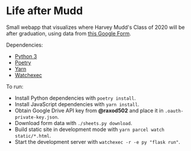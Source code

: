 # Life after Mudd

Small webapp that visualizes where Harvey Mudd's Class of 2020 will be
after graduation, using data from [this Google
Form](https://forms.gle/PqEHTjpBDGBXfH4W8).

Dependencies:

* [Python 3](https://www.python.org/)
* [Poetry](https://python-poetry.org/)
* [Yarn](https://yarnpkg.com/lang/en/)
* [Watchexec](https://github.com/watchexec/watchexec)

To run:

* Install Python dependencies with `poetry install`.
* Install JavaScript dependencies with `yarn install`.
* Obtain Google Drive API key from **@raxod502** and place it in
  `.oauth-private-key.json`.
* Download form data with `./sheets.py download`.
* Build static site in development mode with `yarn parcel watch
  static/*.html`.
* Start the development server with `watchexec -r -e py "flask run"`.

